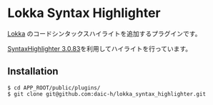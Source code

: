 Lokka Syntax Highlighter
=======================

[Lokka](http://lokka.org/) のコードシンタックスハイライトを追加するプラグインです。

[SyntaxHighlighter 3.0.83](http://alexgorbatchev.com/SyntaxHighlighter/)を利用してハイライトを行っています。

Installation
------------

    $ cd APP_ROOT/public/plugins/
    $ git clone git@github.com:daic-h/lokka_syntax_highlighter.git
